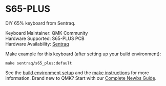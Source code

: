 S65-PLUS
=====

DIY 65% keyboard from Sentraq.

Keyboard Maintainer: QMK Community  
Hardware Supported: S65-PLUS PCB  
Hardware Availability: [Sentraq](https://sentraq.com/collections/kits/products/s65-plus-diy-keyboard-kit)

Make example for this keyboard (after setting up your build environment):

    make sentraq/s65_plus:default

See the [build environment setup](https://docs.qmk.fm/#/getting_started_build_tools) and the [make instructions](https://docs.qmk.fm/#/getting_started_make_guide) for more information. Brand new to QMK? Start with our [Complete Newbs Guide](https://docs.qmk.fm/#/newbs).
